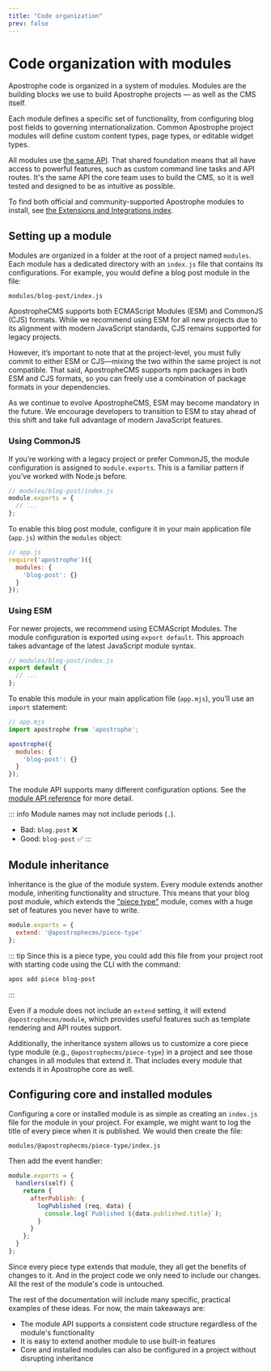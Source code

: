 ```yaml
---
title: "Code organization"
prev: false
---
```


# Code organization with modules

Apostrophe code is organized in a system of modules. Modules are the building blocks we use to build Apostrophe projects — as well as the CMS itself.

Each module defines a specific set of functionality, from configuring blog post fields to governing internationalization. Common Apostrophe project modules will define custom content types, page types, or editable widget types.

All modules use [the same API](/reference/module-api/module-overview). That shared foundation means that all have access to powerful features, such as custom command line tasks and API routes. It's the same API the core team uses to build the CMS, so it is well tested and designed to be as intuitive as possible.

To find both official and community-supported Apostrophe modules to install, see [the Extensions and Integrations index](https://apostrophecms.com/extensions).

## Setting up a module

Modules are organized in a folder at the root of a project named `modules`. Each module has a dedicated directory with an `index.js` file that contains its configurations. For example, you would define a blog post module in the file:

```
modules/blog-post/index.js
```

ApostropheCMS supports both ECMAScript Modules (ESM) and CommonJS (CJS) formats. While we recommend using ESM for all new projects due to its alignment with modern JavaScript standards, CJS remains supported for legacy projects.

However, it’s important to note that at the project-level, you must fully commit to either ESM or CJS—mixing the two within the same project is not compatible. That said, ApostropheCMS supports npm packages in both ESM and CJS formats, so you can freely use a combination of package formats in your dependencies.

As we continue to evolve ApostropheCMS, ESM may become mandatory in the future. We encourage developers to transition to ESM to stay ahead of this shift and take full advantage of modern JavaScript features.

### Using CommonJS

If you’re working with a legacy project or prefer CommonJS, the module configuration is assigned to `module.exports`. This is a familiar pattern if you’ve worked with Node.js before.

```javascript
// modules/blog-post/index.js
module.exports = {
  // ...
};
```

To enable this blog post module, configure it in your main application file (`app.js`) within the `modules` object:

```javascript
// app.js
require('apostrophe')({
  modules: {
    'blog-post': {}
  }
});
```

### Using ESM

For newer projects, we recommend using ECMAScript Modules. The module configuration is exported using `export default`. This approach takes advantage of the latest JavaScript module syntax.

```javascript
// modules/blog-post/index.js
export default {
  // ...
};
```

To enable this module in your main application file (`app.mjs`), you’ll use an `import` statement:

```javascript
// app.mjs
import apostrophe from 'apostrophe';

apostrophe({
  modules: {
    'blog-post': {}
  }
});
```

The module API supports many different configuration options. See the [module API reference](/reference/module-api/module-overview.md) for more detail.

::: info
Module names may not include periods (`.`).

- Bad: `blog.post` ❌
- Good: `blog-post` ✅
:::

## Module inheritance

Inheritance is the glue of the module system. Every module extends another module, inheriting functionality and structure. This means that your blog post module, which extends the ["piece type"](/reference/glossary.md#piece) module, comes with a huge set of features you never have to write.

<AposCodeBlock>

  ```javascript
  module.exports = {
    extend: '@apostrophecms/piece-type'
  };
  ```
  <template v-slot:caption>
    modules/blog-post/index.js
  </template>

</AposCodeBlock>

::: tip
Since this is a piece type, you could add this file from your project root with starting code using the CLI with the command:

```bash
apos add piece blog-post
```
:::

Even if a module does not include an `extend` setting, it will extend `@apostrophecms/module`, which provides useful features such as template rendering and API routes support.

Additionally, the inheritance system allows us to customize a core piece type module (e.g., `@apostrophecms/piece-type`) in a project and see those changes in all modules that extend it. That includes every module that extends it in Apostrophe core as well.

## Configuring core and installed modules

Configuring a core or installed module is as simple as creating an `index.js` file for the module in your project. For example, we might want to log the title of every piece when it is published. We would then create the file:

```
modules/@apostrophecms/piece-type/index.js
```

Then add the event handler:

<AposCodeBlock>

  ```javascript
  module.exports = {
    handlers(self) {
      return {
        afterPublish: {
          logPublished (req, data) {
            console.log(`Published ${data.published.title}`);
          }
        }
      };
    }
  };
  ```
  <template v-slot:caption>
    modules/@apostrophecms/piece-type/index.js
  </template>

</AposCodeBlock>

Since every piece type extends that module, they all get the benefits of changes to it. And in the project code we only need to include our changes. All the rest of the module's code is untouched.

The rest of the documentation will include many specific, practical examples of these ideas. For now, the main takeaways are:
  - The module API supports a consistent code structure regardless of the module's functionality
  - It is easy to extend another module to use built-in features
  - Core and installed modules can also be configured in a project without disrupting inheritance
